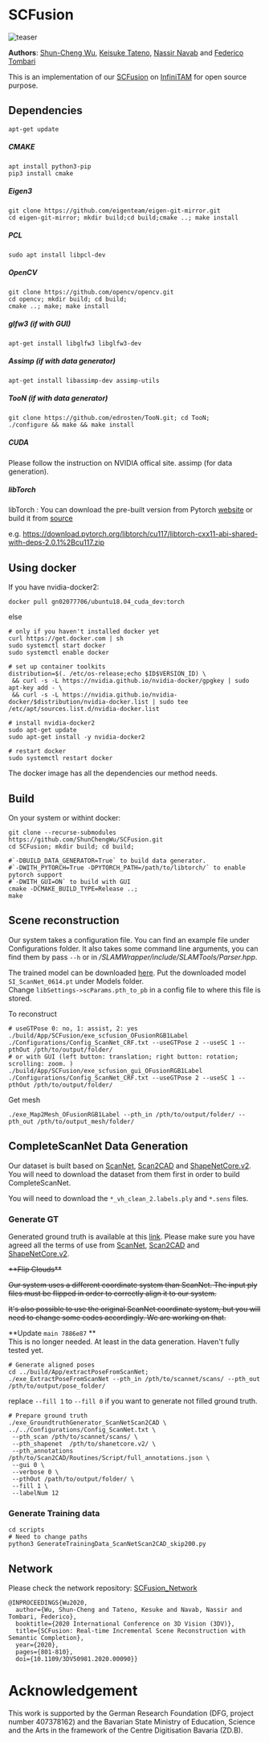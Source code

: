 # SCFusion
![teaser](https://github.com/ShunChengWu/SCFusion_Network/blob/main/img/landscape_teaser.png)

**Authors**: [Shun-Cheng Wu][sc], [Keisuke Tateno][keisu], [Nassir Navab][nassir] and [Federico Tombari][fede]

[sc]:http://campar.in.tum.de/Main/ShunChengWu
[keisu]:http://campar.in.tum.de/Main/KeisukeTateno
[nassir]:http://campar.in.tum.de/Main/NassirNavabCv
[fede]:http://campar.in.tum.de/Main/FedericoTombari

This is an implementation of our [SCFusion](https://arxiv.org/abs/2010.13662) on [InfiniTAM](https://github.com/victorprad/InfiniTAM) for open source purpose. 

## Dependencies
```
apt-get update
```
##### CMAKE
```
apt install python3-pip
pip3 install cmake
```
##### Eigen3
```
git clone https://github.com/eigenteam/eigen-git-mirror.git
cd eigen-git-mirror; mkdir build;cd build;cmake ..; make install
```
##### PCL
`sudo apt install libpcl-dev`

##### OpenCV
```
git clone https://github.com/opencv/opencv.git
cd opencv; mkdir build; cd build;
cmake ..; make; make install
```
##### glfw3 (if with GUI)
```
apt-get install libglfw3 libglfw3-dev
```
##### Assimp (if with data generator)
```
apt-get install libassimp-dev assimp-utils
```
##### TooN (if with data generator)
```
git clone https://github.com/edrosten/TooN.git; cd TooN;
./configure && make && make install
```
##### CUDA
Please follow the instruction on NVIDIA offical site.
assimp (for data generation).

##### libTorch
libTorch : You can download the pre-built version from Pytorch [website](https://pytorch.org/get-started/locally/)
or build it from [source](https://github.com/pytorch/pytorch#from-source)

e.g.
https://download.pytorch.org/libtorch/cu117/libtorch-cxx11-abi-shared-with-deps-2.0.1%2Bcu117.zip

## Using docker
If you have nvidia-docker2:
```
docker pull gn02077706/ubuntu18.04_cuda_dev:torch
```
else 
```
# only if you haven't installed docker yet
curl https://get.docker.com | sh
sudo systemctl start docker
sudo systemctl enable docker

# set up container toolkits
distribution=$(. /etc/os-release;echo $ID$VERSION_ID) \
 && curl -s -L https://nvidia.github.io/nvidia-docker/gpgkey | sudo apt-key add - \
 && curl -s -L https://nvidia.github.io/nvidia-docker/$distribution/nvidia-docker.list | sudo tee /etc/apt/sources.list.d/nvidia-docker.list

# install nvidia-docker2
sudo apt-get update
sudo apt-get install -y nvidia-docker2

# restart docker
sudo systemctl restart docker
```
The docker image has all the dependencies our method needs. 





## Build
On your system or withint docker:
```
git clone --recurse-submodules https://github.com/ShunChengWu/SCFusion.git
cd SCFusion; mkdir build; cd build; 

#`-DBUILD_DATA_GENERATOR=True` to build data generator. 
#`-DWITH_PYTORCH=True -DPYTORCH_PATH=/path/to/libtorch/` to enable pytorch support
#`-DWITH_GUI=ON` to build with GUI
cmake -DCMAKE_BUILD_TYPE=Release ..;
make
```


## Scene reconstruction
Our system takes a configuration file. You can find an example file under Configurations folder.
It also takes some command line arguments, you can find them by pass `--h` or in */SLAMWrapper/include/SLAMTools/Parser.hpp*.

The trained model can be downloaded [here][link_trained_model].
Put the downloaded model `SI_ScanNet_0614.pt` under Models folder.  
Change `libSettings->scParams.pth_to_pb` in a config file to where this file is stored. 

[link_trained_model]: https://www.campar.in.tum.de/public_datasets/2020_3dv_wusc/SI_ScanNet_0614.pt

To reconstruct
```
# useGTPose 0: no, 1: assist, 2: yes
./build/App/SCFusion/exe_scfusion_OFusionRGB1Label ./Configurations/Config_ScanNet_CRF.txt --useGTPose 2 --useSC 1 --pthOut /pth/to/output/folder/
# or with GUI (left button: translation; right button: rotation; scrolling: zoom. )
./build/App/SCFusion/exe_scfusion_gui_OFusionRGB1Label ./Configurations/Config_ScanNet_CRF.txt --useGTPose 2 --useSC 1 --pthOut /pth/to/output/folder/
```

Get mesh
```
./exe_Map2Mesh_OFusionRGB1Label --pth_in /pth/to/output/folder/ --pth_out /pth/to/output_mesh/folder/
```


## CompleteScanNet Data Generation
Our dataset is built based on [ScanNet][scannet], [Scan2CAD][scan2cad] and [ShapeNetCore.v2][shapenet]. You will need
to download the dataset from them first in order to build CompleteScanNet.

You will need to download the `*_vh_clean_2.labels.ply` and `*.sens` files.

[scannet]:https://github.com/ScanNet/ScanNet
[scan2cad]:https://github.com/skanti/Scan2CAD
[shapenet]:https://www.shapenet.org/

### Generate GT
Generated ground truth is available at this [link][gtdata_link]. Please make sure you have agreed all the terms of use from [ScanNet][scannet], [Scan2CAD][scan2cad] and [ShapeNetCore.v2][shapenet].

[gtdata_link]: https://www.campar.in.tum.de/public_datasets/2020_3dv_wusc/CompleteScanNet_GT.zip

<del>
**Flip Clouds**

Our system uses a different coordinate system than ScanNet. The input ply files must be flipped in order to correctly 
align it to our system.

It's also possible to use the original ScanNet coordinate system, but you will need to change 
some codes accordingly. We are working on that.

</del>

**Update  `main 7886e87` **  
This is no longer needed. At least in the data generation. Haven't fully tested yet.

```
# Generate aligned poses
cd ../build/App/extractPoseFromScanNet;
./exe_ExtractPoseFromScanNet --pth_in /pth/to/scannet/scans/ --pth_out /pth/to/output/pose_folder/
```

replace `--fill 1` to `--fill 0` if you want to generate not filled ground truth. 
```
# Prepare ground truth
./exe_GroundtruthGenerator_ScanNetScan2CAD \
../../Configurations/Config_ScanNet.txt \
 --pth_scan /pth/to/scannet/scans/ \
 --pth_shapenet  /pth/to/shanetcore.v2/ \
 --pth_annotations /pth/to/Scan2CAD/Routines/Script/full_annotations.json \
 --gui 0 \
 --verbose 0 \
 --pthOut /path/to/output/folder/ \
 --fill 1 \
 --labelNum 12
```

### Generate Training data
```
cd scripts
# Need to change paths
python3 GenerateTrainingData_ScanNetScan2CAD_skip200.py
```


## Network 
Please check the network repository: [SCFusion_Network](https://github.com/ShunChengWu/SCFusion_Network)

```
@INPROCEEDINGS{Wu2020,
  author={Wu, Shun-Cheng and Tateno, Kesuke and Navab, Nassir and Tombari, Federico},
  booktitle={2020 International Conference on 3D Vision (3DV)}, 
  title={SCFusion: Real-time Incremental Scene Reconstruction with Semantic Completion}, 
  year={2020},
  pages={801-810},
  doi={10.1109/3DV50981.2020.00090}}
 ```


# Acknowledgement
This work is supported by the German Research Foundation (DFG, project number 407378162) and the Bavarian State Ministry of Education, Science and the Arts in the framework of the Centre Digitisation Bavaria (ZD.B).



